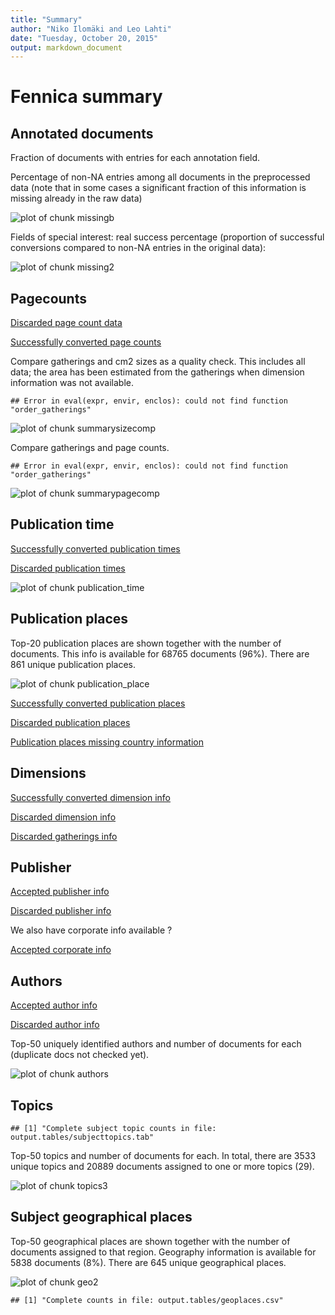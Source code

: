 ```yaml
---
title: "Summary"
author: "Niko Ilomäki and Leo Lahti"
date: "Tuesday, October 20, 2015"
output: markdown_document
---
```


# Fennica summary

## Annotated documents

Fraction of documents with entries for each annotation field.



Percentage of non-NA entries among all documents in the preprocessed data (note that in some cases a significant fraction of this information is missing already in the raw data)

![plot of chunk missingb](figure/missingb-1.png) 


Fields of special interest: real success percentage (proportion of successful conversions compared to non-NA entries in the original data):

![plot of chunk missing2](figure/missing2-1.png) 

## Pagecounts

[Discarded page count data](https://github.com/rOpenGov/fennica/blob/master/inst/examples/output.tables/documentpages-estimated-discarded.csv)

[Successfully converted page counts](https://github.com/rOpenGov/fennica/blob/master/inst/examples/output.tables/documentpages-estimated.csv)

Compare gatherings and cm2 sizes as a quality check. This includes all data; the area has been estimated from the gatherings when dimension information was not available.


```
## Error in eval(expr, envir, enclos): could not find function "order_gatherings"
```

![plot of chunk summarysizecomp](figure/summarysizecomp-1.png) 

Compare gatherings and page counts. 


```
## Error in eval(expr, envir, enclos): could not find function "order_gatherings"
```

![plot of chunk summarypagecomp](figure/summarypagecomp-1.png) 

## Publication time

[Successfully converted publication times](publication-time-accepted.csv)

[Discarded publication times](publication-time-discarded.csv)

![plot of chunk publication_time](figure/publication_time-1.png) 

## Publication places

Top-20 publication places are shown together with the number of documents. This info is available for 68765 documents (96%). There are 861 unique publication places.

![plot of chunk publication_place](figure/publication_place-1.png) 

[Successfully converted publication places](https://github.com/rOpenGov/fennica/blob/master/inst/examples/output.tables/publication_place.csv)

[Discarded publication places](https://github.com/rOpenGov/fennica/blob/master/inst/examples/output.tables/publication_place_discarded.csv)

[Publication places missing country information](https://github.com/rOpenGov/fennica/blob/master/inst/examples/output.tables/publication_place_missingcountry.csv)



## Dimensions

[Successfully converted dimension info](https://github.com/rOpenGov/fennica/blob/master/inst/examples/output.tables/accepted_dimensions.csv)

[Discarded dimension info](https://github.com/rOpenGov/fennica/blob/master/inst/examples/output.tables/missing_dimensions.csv)

[Discarded gatherings info](https://github.com/rOpenGov/fennica/blob/master/inst/examples/output.tables/missing_gatherings.csv)


## Publisher 

[Accepted publisher info](https://github.com/rOpenGov/fennica/blob/master/inst/examples/output.tables/publisher_accepted.csv)

[Discarded publisher info](https://github.com/rOpenGov/fennica/blob/master/inst/examples/output.tables/publisher_discarded.csv)

We also have corporate info available ?

[Accepted corporate info](https://github.com/rOpenGov/fennica/blob/master/inst/examples/output.tables/corporate_accepted.csv)



## Authors

[Accepted author info](https://github.com/rOpenGov/fennica/blob/master/inst/examples/output.tables/author_accepted.csv)

[Discarded author info](https://github.com/rOpenGov/fennica/blob/master/inst/examples/output.tables/author_discarded.csv)


Top-50 uniquely identified authors and number of documents for each (duplicate docs not checked yet).

![plot of chunk authors](figure/authors-1.png) 


## Topics





```
## [1] "Complete subject topic counts in file: output.tables/subjecttopics.tab"
```

Top-50 topics and number of documents for each. In total, there are 3533 unique topics and 20889 documents assigned to one or more topics (29).

![plot of chunk topics3](figure/topics3-1.png) 



## Subject geographical places



Top-50 geographical places are shown together with the number of documents assigned to that region. Geography information is available for 5838 documents (8%). There are 645 unique geographical places.

![plot of chunk geo2](figure/geo2-1.png) 


```
## [1] "Complete counts in file: output.tables/geoplaces.csv"
```


